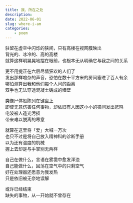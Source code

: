 ```yaml
---
title: 我、所在之处
description: 
date: 2022-06-01
slug: where-i-am
categories:
    - poem
---
```


驻留在虚空中闪烁的狭间，只有高楼在视网膜映出  
背光的、冰冷的、高的高楼  
就算这样明晃晃地摆在眼前，也根本无从明确它与我之间的关系

更不用提正在六层尽情狂欢的人们了  
发出那样喧杂的声音，恐怕在数十平方米的房间塞进了百人有余  
哪怕测算出我和他们每个人间的距离  
双手也无法穿透混凝土铸成的墙壁

类像尸体般陈列在键盘上  
即使无意伤害任何事物，却依旧有人因这小小的狭间发出悲鸣    
电波被人造光污损  
带来难以脱离的寒意

就算在这里将「爱」大喊一万次  
也只不过是将自己放入精神科的诊断手册  
以为还有温度的机械  
握上去却是与手掌别无两样

自己在做什么，言语在雾霭中愈发浑浊  
自己能做什么，回荡在空气中的只剩空气  
好在处理器还愿意为我发热  
只是依旧被无奈地误解

或许已经结束  
缺失的事物，从一开始就不曾存在